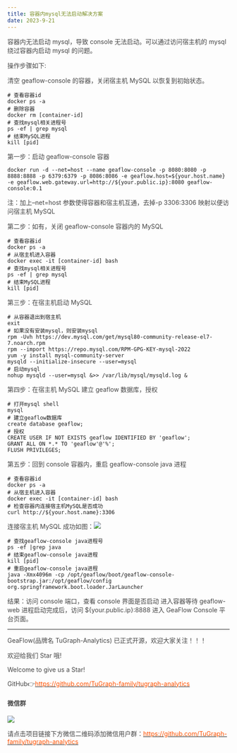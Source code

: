 ```yaml
---
title: 容器内mysql无法启动解决方案
date: 2023-9-21
---
```


<font style="color:rgb(69, 69, 69);">容器内无法启动 mysql，导致 console 无法启动。可以通过访问宿主机的 mysql 绕过容器内启动 mysql 的问题。</font>

<font style="color:rgb(69, 69, 69);">操作步骤如下:</font>

<font style="color:rgb(69, 69, 69);">清空 geaflow-console 的容器，关闭宿主机 MySQL 以恢复到初始状态。</font>

<!-- truncate -->

```plain
# 查看容器id
docker ps -a
# 删除容器
docker rm [container-id]
# 查找mysql相关进程号
ps -ef | grep mysql
# 结束MySQL进程
kill [pid]
```

<font style="color:rgb(69, 69, 69);">第一步：启动 geaflow-console 容器</font>

```plain
docker run -d --net=host --name geaflow-console -p 8080:8080 -p 8888:8888 -p 6379:6379 -p 8086:8086 -e geaflow.host=${your.host.name} -e geaflow.web.gateway.url=http://${your.public.ip}:8080 geaflow-console:0.1
```

<font style="color:rgb(69, 69, 69);">注：加上–net=host 参数使得容器和宿主机互通，去掉-p 3306:3306 映射以便访问宿主机 MySQL</font>

<font style="color:rgb(69, 69, 69);">第二步：如有，关闭 geaflow-console 容器内的 MySQL</font>

```plain
# 查看容器id
docker ps -a
# 从宿主机进入容器
docker exec -it [container-id] bash
# 查找mysql相关进程号
ps -ef | grep mysql
# 结束MySQL进程
kill [pid]
```

<font style="color:rgb(69, 69, 69);">第三步：在宿主机启动 MySQL</font>

```plain
# 从容器退出到宿主机
exit
# 如果没有安装mysql，则安装mysql
rpm -Uvh https://dev.mysql.com/get/mysql80-community-release-el7-7.noarch.rpm
rpm --import https://repo.mysql.com/RPM-GPG-KEY-mysql-2022
yum -y install mysql-community-server
mysqld --initialize-insecure --user=mysql
# 启动mysql
nohup mysqld --user=mysql &>> /var/lib/mysql/mysqld.log &
```

<font style="color:rgb(69, 69, 69);">第四步：在宿主机 MySQL 建立 geaflow 数据库，授权</font>

```plain
# 打开mysql shell
mysql
# 建立geaflow数据库
create database geaflow;
# 授权
CREATE USER IF NOT EXISTS geaflow IDENTIFIED BY 'geaflow';
GRANT ALL ON *.* TO 'geaflow'@'%';
FLUSH PRIVILEGES;
```

<font style="color:rgb(69, 69, 69);">第五步：回到 console 容器内，重启 geaflow-console java 进程</font>

```plain
# 查看容器id
docker ps -a
# 从宿主机进入容器
docker exec -it [container-id] bash
# 检查容器内连接宿主机MySQL是否成功
curl http://${your.host.name}:3306
```

<font style="color:rgb(69, 69, 69);">连接宿主机 MySQL 成功如图：</font>![](https://intranetproxy.alipay.com/skylark/lark/0/2025/png/96961/1755590931230-a8c6d558-cae0-4a8d-8fe8-079e4826468a.png)

```plain
# 查找geaflow-console java进程号
ps -ef |grep java
# 结束geaflow-console java进程
kill [pid]
# 重启geaflow-console java进程
java -Xmx4096m -cp /opt/geaflow/boot/geaflow-console-bootstrap.jar:/opt/geaflow/config org.springframework.boot.loader.JarLauncher
```

<font style="color:rgb(69, 69, 69);">结果：访问 console 端口，查看 console 界面是否启动 进入容器等待 geaflow-web 进程启动完成后，访问 ${your.public.ip}:8888 进入 GeaFlow Console 平台页面。</font>

---

<font style="color:rgb(69, 69, 69);">GeaFlow(品牌名 TuGraph-Analytics) 已正式开源，欢迎大家关注！！！</font>

<font style="color:rgb(69, 69, 69);">欢迎给我们 Star 哦!</font>

<font style="color:rgb(69, 69, 69);">Welcome to give us a Star!</font>

<font style="color:rgb(69, 69, 69);">GitHub</font><font style="color:rgb(69, 69, 69);">👉</font>[<font style="color:rgb(255, 81, 0);">https://github.com/TuGraph-family/tugraph-analytics</font>](https://github.com/TuGraph-family/tugraph-analytics)

#### <font style="color:rgb(69, 69, 69);">微信群</font>

![](https://intranetproxy.alipay.com/skylark/lark/0/2025/png/96961/1755590930068-dd98bfe8-1ac0-4c0c-ab21-742389a69b83.png)

<font style="color:rgb(69, 69, 69);">请点击项目链接下方微信二维码添加微信用户群：</font>[<font style="color:rgb(255, 81, 0);">https://github.com/TuGraph-family/tugraph-analytics</font>](https://github.com/TuGraph-family/tugraph-analytics)
